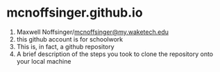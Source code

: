 # mcnoffsinger.github.io
1. Maxwell Noffsinger/mcnoffsinger@my.waketech.edu
2. this github account is for schoolwork
3. This is, in fact, a github repository
4. A brief description of the steps you took to clone the repository onto your local machine